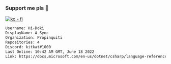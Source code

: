 ### Support me pls 🙏

[![ko - fi](https://ko-fi.com/img/githubbutton_sm.svg)](https://ko-fi.com/O5O4D6DP7)

  ```txt
  Username: Hi-Doki
  DisplayName: A-Sync
  Organization: Propinquiti
  Repositories: 4
  Discord: kitkat#1000
  Last Online: 10:42 AM GMT, June 18 2022
  Link: https://docs.microsoft.com/en-us/dotnet/csharp/language-reference/keywords/async
  ```       